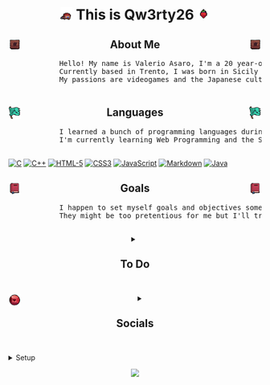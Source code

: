 <!-- HEART EMOJIS
<img src="https://github.com/Qw3rty26/Qw3rty26/blob/main/images/emoji/red_heart.gif" alt="red_heart" width="5%"> 
<img src="https://github.com/Qw3rty26/Qw3rty26/blob/main/images/emoji/orange_heart.gif" alt="orange_heart" width="5%"> 
<img src="https://github.com/Qw3rty26/Qw3rty26/blob/main/images/emoji/yellow_heart.gif" alt="yellow_heart" width="5%"> 
<img src="https://github.com/Qw3rty26/Qw3rty26/blob/main/images/emoji/green_heart.gif" alt="green_heart" width="5%"> 
<img src="https://github.com/Qw3rty26/Qw3rty26/blob/main/images/emoji/light_blue_heart.gif" alt="light_blue_heart" width="5%"> 
<img src="https://github.com/Qw3rty26/Qw3rty26/blob/main/images/emoji/blue_heart.gif" alt="blue_heart" width="5%"> 
<img src="https://github.com/Qw3rty26/Qw3rty26/blob/main/images/emoji/purple_heart.gif" alt="purple_heart" width="5%"> 
<img src="https://github.com/Qw3rty26/Qw3rty26/blob/main/images/emoji/brown_heart.gif" alt="brown_heart" width="5%"> 
<img src="https://github.com/Qw3rty26/Qw3rty26/blob/main/images/emoji/black_heart.gif" alt="black_heart" width="5%"> 
<img src="https://github.com/Qw3rty26/Qw3rty26/blob/main/images/emoji/grey_heart.gif" alt="grey_heart" width="5%"> 
<img src="https://github.com/Qw3rty26/Qw3rty26/blob/main/images/emoji/white_heart.gif" alt="white_heart" width="5%"> 
<img src="https://github.com/Qw3rty26/Qw3rty26/blob/main/images/emoji/pink_heart.gif" alt="pink_heart" width="5%"> 
-->

<!-- CELESTE SPRITES
<img src="https://github.com/Qw3rty26/Qw3rty26/blob/main/images/celeste_sprites/objects/cassette.gif" alt="celeste_cassette" width="7%"> 
<img src="https://github.com/Qw3rty26/Qw3rty26/blob/main/images/celeste_sprites/objects/red_heart.gif" alt="celeste_red_heart" width="5%"> 
<img src="https://github.com/Qw3rty26/Qw3rty26/blob/main/images/celeste_sprites/objects/blue_heart.gif" alt="celeste_blue_heart" width="5%"> 
<img src="https://github.com/Qw3rty26/Qw3rty26/blob/main/images/celeste_sprites/objects/golden_heart.gif" alt="celeste_golden_heart" width="5%"> 
<img src="https://github.com/Qw3rty26/Qw3rty26/blob/main/images/celeste_sprites/objects/strawberry.gif" alt="celeste_strawberry" width="5%"> 
<img src="https://github.com/Qw3rty26/Qw3rty26/blob/main/images/celeste_sprites/objects/flying_strawberry.gif" alt="celeste_flying_strawberry" width="7%"> 
<img src="https://github.com/Qw3rty26/Qw3rty26/blob/main/images/celeste_sprites/objects/golden_strawberry.gif" alt="celeste_golden_strawberry" width="7%"> 
<img src="https://github.com/Qw3rty26/Qw3rty26/blob/main/images/celeste_sprites/objects/golden_flying_strawberry.gif" alt="celeste_golden_flying_strawberry" width="7%"> 
-->

<!-- Header -->
<h1 align="center"><img src="https://github.com/Qw3rty26/Qw3rty26/blob/main/images/celeste_sprites/bounceline.gif" alt="celeste_bounceline" width="5%"> This is Qw3rty26 <img src="https://github.com/Qw3rty26/Qw3rty26/blob/main/images/celeste_sprites/objects/strawberry.gif" alt="celeste_strawberry" width="5%"></h1>

<!-- <div align="center">
    I'm a beginner programmer and software engineer.
<img src="https://media.tenor.com/lCCqej_k220AAAAi/2hu-touhou.gif" align="right">
</div> -->
<div align="center"> <!-- About Me -->
    <h2 align="center"><img src="https://github.com/Qw3rty26/Qw3rty26/blob/main/images/celeste_sprites/icons/prologue_icon.png" alt="celeste_prologue_icon" width="5%" align="left"> About Me <img src="https://github.com/Qw3rty26/Qw3rty26/blob/main/images/celeste_sprites/icons/prologue_icon.png" alt="celeste_prologue_icon" width="5%" align="right"></h2>
    <div align="left">
        <pre>
            Hello! My name is Valerio Asaro, I'm a 20 year-old beginner programmer and software engineer.
            Currently based in Trento, I was born in Sicily March 26th 2004.
            My passions are videogames and the Japanese culture.
        </pre>
    </div>
</div>

<div align="center"> <!-- Languages -->
    <h2 align="center"><img src="https://github.com/Qw3rty26/Qw3rty26/blob/main/images/celeste_sprites/icons/summit_icon.png" alt="celeste_summit_icon" width="5%" align="left"> Languages <img src="https://github.com/Qw3rty26/Qw3rty26/blob/main/images/celeste_sprites/icons/summit_icon.png" alt="celeste_summit_icon" width="5%" align="right"></h2>
    <div align="left">
        <pre>
            I learned a bunch of programming languages during highschool and my free times. 
            I'm currently learning Web Programming and the Shell Language for Kernel coding.
        </pre>
            <p align="left">
            <a href="https://en.wikipedia.org/wiki/C_(programming_language)" target="_blank"><img alt="C" src="https://img.shields.io/badge/C-00599C?style=for-the-badge&logo=c&logoColor=white" height="45"></a>
            <a href="https://en.wikipedia.org/wiki/C%2B%2B" target="_blank"><img alt="C++" src="https://img.shields.io/badge/C%2B%2B-00599C?style=for-the-badge&logo=c%2B%2B&logoColor=white" height="45"></a>
            <a href="https://en.wikipedia.org/wiki/HTML5" target="_blank"><img alt="HTML-5" src="https://img.shields.io/badge/HTML5-E34F26?style=for-the-badge&logo=html5&logoColor=white" height="45"></a>
            <a href="https://it.wikipedia.org/wiki/CSS" target="_blank"><img alt="CSS3" src="https://img.shields.io/badge/CSS3-1572B6?style=for-the-badge&logo=css3&logoColor=white" height="45"></a>
            <a href="https://en.wikipedia.org/wiki/JavaScript" target="_blank"><img alt="JavaScript" src="https://img.shields.io/badge/JavaScript-F7DF1E?style=for-the-badge&logo=javascript&logoColor=black" height="45"></a>
            <a href="https://en.wikipedia.org/wiki/Markdown" target="_blank"><img alt="Markdown" src="https://img.shields.io/badge/Markdown-000000?style=for-the-badge&logo=markdown&logoColor=white" height="45"></a>
            <a href="https://en.wikipedia.org/wiki/Java_(programming_language)" target="_blank"><img alt="Java" src="https://img.shields.io/badge/Java-ED8B00?style=for-the-badge&logo=openjdk&logoColor=white" height="45"></a>
        </p>
    </div>
</div> <!-- Languages -->

<div align="center"> <!-- To Do -->
    <h2 align="center"><img src="https://github.com/Qw3rty26/Qw3rty26/blob/main/images/celeste_sprites/icons/journal_icon.png" alt="celeste_journal_icon" width="5%" align="left"> Goals <img src="https://github.com/Qw3rty26/Qw3rty26/blob/main/images/celeste_sprites/icons/journal_icon.png" alt="celeste_journal_icon" width="5%" align="right"></h2>
    <div align="left">
        <pre>
            I happen to set myself goals and objectives sometimes.
            They might be too pretentious for me but I'll try my best accomplishing them.
        </pre>
    </div>
</div>


<div align="center"><details> <!-- To Do -->
    <summary><h2> To Do </h2></summary>
    <h2 align="center"></h2>
    <div align="center">
        <pre>
            
        </pre>
    </div>
</details> <!-- To Do -->
    <h2 align="center"></h2>
</div>

<div align="left"><img src="https://github.com/Qw3rty26/Qw3rty26/blob/main/images/celeste_sprites/icons/core_icon.png" alt="celeste_cassette" width="5%" align="left"></div>
<div align="center"><details> <!-- Socials --> 
    <summary><h2> Socials </h2></summary>
    <h2 align="center"></h2>
    <div align="center">
        <pre>
            You can reach me anywhere you like! From GMail to Discord, I've got you covered.
            I should be able to reply in little to no time :D
        </pre>
    </div>
    <p align="center">
        <a href="https://github.com/Qw3rty26" target="_blank"><img alt="GitHub" src="https://img.shields.io/badge/GitHub-100000?style=for-the-badge&logo=github&logoColor=white" height="45"></a>
        <a href="https://www.instagram.com/qw3rty_26/" target="_blank"><img alt="Instagram" src="https://img.shields.io/badge/Instagram-E4405F?style=for-the-badge&logo=instagram&logoColor=white" height="45" /></a>
        <a href="" target="_blank"><img alt="GMail" src="https://img.shields.io/badge/Gmail-D14836?style=for-the-badge&logo=gmail&logoColor=white" height="45"/></a>
        <a href="https://discordapp.com/users/qw3rty26" target="_blank"><img alt="Discord" src="https://img.shields.io/badge/Discord-7289DA?style=for-the-badge&logo=discord&logoColor=white" height="45"/></a>
        <!-- <a href="https://www.reddit.com/user/Qw3rty26/" target="_blank"><img alt="Reddit" src="https://img.shields.io/badge/Reddit-FF4500?style=for-the-badge&logo=reddit&logoColor=white" height="45""/></a> -->
        <!-- <a href="https://twitter.com/Qw3rty26" target="_blank"><img alt="X" src="https://img.shields.io/badge/Twitter-1DA1F2?style=for-the-badge&logo=twitter&logoColor=white" height="45""/></a> -->
        <a href="https://youtube.com/@qw3rty26?si=OfP6s7j6ARvkZMB6" target="_blank"><img alt="Youtube" src="https://img.shields.io/badge/YouTube-FF0000?style=for-the-badge&logo=youtube&logoColor=white" height="45""/></a>
        <a href="https://open.spotify.com/user/asarovalerio-it" target="_blank"><img alt="Spotify" src="https://img.shields.io/badge/Spotify-1ED760?&style=for-the-badge&logo=spotify&logoColor=white" height="45"></a>
    </p>
</details> <!-- Socials -->
    <h2 align="center"></h2>
</div>

<details> <!--Setup -->
    <summary>Setup</summary>
    <h2 align="center"> Setup </h2>
    <p align="center">
        <a href="https://en.wikipedia.org/wiki/Gentoo_Linux" target="_blank"><img alt="Gentoo" src="https://img.shields.io/badge/Gentoo-54487A?style=for-the-badge&logo=gentoo&logoColor=white" height="45"></a>
        <a href="https://en.wikipedia.org/wiki/Windows_10" target="_blank"><img alt="Windows" src="https://img.shields.io/badge/Windows-0078D6?style=for-the-badge&logo=windows&logoColor=white" height="45"/></a>
        <br>
        <!-- <a href="https://en.wikipedia.org/wiki/Vim_(text_editor)" target="_blank"><img alt="Vim" src="https://img.shields.io/badge/VIM-%2311AB00.svg?&style=for-the-badge&logo=vim&logoColor=white" height="45"></a> -->
        <a href="https://www.amd.com/en/products/apu/amd-ryzen-9-5900hs" target="_blank"><img alt="AMDCPU" src="https://img.shields.io/badge/AMD-Ryzen_9_5900HS-ED1C24?style=for-the-badge&logo=amd&logoColor=white" height="45"></a>
        <a href="https://www.cpu-monkey.com/it/benchmark-amd_ryzen_9_5900hs-bench_11" target="_blank"><img alt="AMDGPU" src="https://img.shields.io/badge/AMD-Radeon_RXVEGA_8-ED1C24?style=for-the-badge&logo=amd&logoColor=white" height="45"></a>
        <a href="https://www.nvidia.com/it-it/geforce/graphics-cards/30-series/rtx-3060-3060ti/" target="_blank"><img alt="NVIDIAGPU" src="https://img.shields.io/badge/NVIDIA-RTX3060-76B900?style=for-the-badge&logo=nvidia&logoColor=white" height="45"></a>
    </p>
</details> <!--Setup -->

<p align="center">
    <img src="https://github-readme-stats.vercel.app/api?username=Qw3rty26&theme=rose&show_icons=true" width="50%">
</p>

